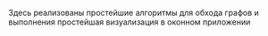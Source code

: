 Здесь реализованы простейшие алгоритмы для обхода графов и выполнения простейшая визуализация в оконном приложении
